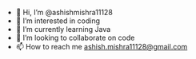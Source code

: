 - 👋 Hi, I’m @ashishmishra11128
- 👀 I’m interested in coding
- 🌱 I’m currently learning Java
- 💞️ I’m looking to collaborate on code
- 📫 How to reach me ashish.mishra11128@gmail.com

<!---
ashishmishra11128/ashishmishra11128 is a ✨ special ✨ repository because its `README.md` (this file) appears on your GitHub profile.
You can click the Preview link to take a look at your changes.
--->
